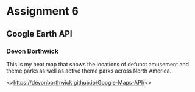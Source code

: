 # Assignment 6 
## Google Earth API
### Devon Borthwick

This is my heat map that shows the locations of defunct amusement and theme parks as well as active theme parks across North America. 

<>https://devonborthwick.github.io/Google-Maps-API/<>
